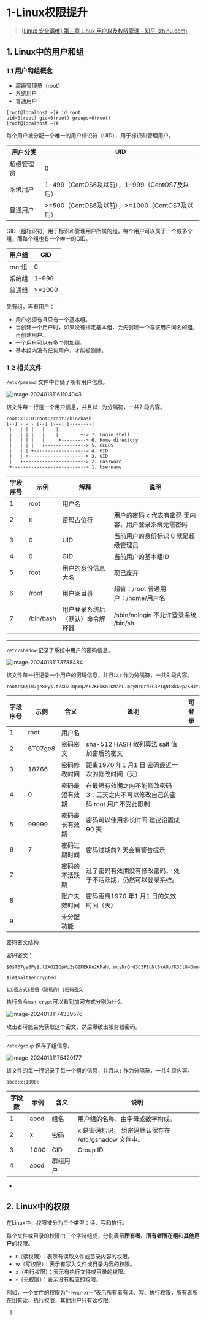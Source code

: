 # 1-Linux权限提升

> [[Linux 安全运维\] 第三章 Linux 用户以及权限管理 - 知乎 (zhihu.com)](https://zhuanlan.zhihu.com/p/428433013?utm_id=0)

## 1. Linux中的用户和组

### 1.1 用户和组概念

- 超级管理员（root）
- 系统用户
- 普通用户

```text
[root@localhost ~]# id root
uid=0(root) gid=0(root) groups=0(root)
[root@localhost ~]#
```

每个用户被分配一个唯一的用户标识符（UID），用于标识和管理用户。

| 用户分类   | UID                                             |
| ---------- | ----------------------------------------------- |
| 超级管理员 | 0                                               |
| 系统用户   | 1-499（CentOS6及以前），1-999（CentOS7及以后）  |
| 普通用户   | >=500（CentOS6及以前），>=1000（CentOS7及以后） |

GID（组标识符）用于标识和管理用户所属的组。每个用户可以属于一个或多个组，而每个组也有一个唯一的GID。

| 用户组 | GID    |
| ------ | ------ |
| root组 | 0      |
| 系统组 | 1-999  |
| 普通组 | >=1000 |

先有组，再有用户：

- 用户必须有且只有一个基本组。
- 当创建一个用户时，如果没有指定基本组，会先创建一个与该用户同名的组，再创建用户。
- 一个用户可以有多个附加组。
- 基本组内没有任何用户，才能被删除。

### 1.2 相关文件

`/etc/passwd` 文件中存储了所有用户信息。

![image-20240131161104043](./img/1_Linux/image-20240131161104043.png)

该文件每一行是一个用户信息，并且以`:` 为分隔符，一共7 段内容。

```text
root:x:0:0:root:/root:/bin/bash
[--] - - - [--] [---] [--------]
 |   | | |   |    |        |
 |   | | |   |    |        +-> 7. Login shell
 |   | | |   |     +---------> 6. Home directory
 |   | | |   +---------------> 5. GECOS
 |   | | +-------------------> 4. GID
 |   | +---------------------> 3. UID
 |   +-----------------------> 2. Password
 +---------------------------> 1. Username
```

| 字段序号 | 示例      | 解释                              | 说明                                                 |
| -------- | --------- | --------------------------------- | ---------------------------------------------------- |
| 1        | root      | 用户名                            |                                                      |
| 2        | x         | 密码占位符                        | 用户的密码 x 代表有密码 无内容，用户登录系统无需密码 |
| 3        | 0         | UID                               | 当前用户的身份标识 0 就是超级管理员                  |
| 4        | 0         | GID                               | 当前用户的基本组ID                                   |
| 5        | root      | 用户的身份信息 大名               | 现已废弃                                             |
| 6        | /root     | 用户家目录                        | 超管：/root 普通用户：/home/用户名                   |
| 7        | /bin/bash | 用户登录系统后 （默认）命令解释器 | /sbin/nologin 不允许登录系统 /bin/sh                 |

------

`/etc/shadow` 记录了系统中用户的密码信息。

![image-20240131173738484](./img/1_Linux/image-20240131173738484.png)

该文件每一行记录一个用户的密码信息，并且以`:` 作为分隔符，一共9 段内容。

```text
root:$6$T07ge8Py$.tZXOZIOpWq2sGZKEkKn2KMahL.mcyNrQrd3C3PIqNt8kA0p/K3JtG4Dwn4vyU2kSvyEg1K2xArTs61AG1Qo1/:18766:0:99999:7:::
```

| 字段序号 | 示例      | 含义           | 说明                                                         | 可登录 |
| -------- | --------- | -------------- | ------------------------------------------------------------ | ------ |
| 1        | root      | 用户名         |                                                              |        |
| 2        | $6$T07ge8 | 密码密文       | sha-512 HASH 散列算法 salt 值 加密后的密文                   |        |
| 3        | 18766     | 密码修改时间   | 距离1970 年1 月1 日 密码最近一次的修改时间（天）             |        |
| 4        | 0         | 密码最短有效期 | 在最短有效期之内不能修改密码 3：三天之内不可以修改自己的密码 root 用户不受此限制 |        |
| 5        | 99999     | 密码最长有效期 | 密码可以使用多长时间 建议设置成90 天                         |        |
| 6        | 7         | 密码过期时间   | 密码过期前7 天会有警告提示                                   |        |
| 7        |           | 密码的不活跃期 | 过了密码有效期没有修改密码， 处于不活跃期，仍然可以登录系统。 |        |
| 8        |           | 账户失效时间   | 密码距离1970 年1 月1 日的失效时间（天）                      |        |
| 9        |           | 未分配功能     |                                                              |        |

密码密文结构

密码密文：

```text
$6$T07ge8Py$.tZXOZIOpWq2sGZKEkKn2KMahL.mcyNrQrd3C3PIqNt8kA0p/K3JtG4Dwn4vyU2kSvyEg1K2xArTs61AG1Qo1/

$id$salt$encrypted

$加密方式$盐值（随机的）$密码密文
```

执行命令`man crypt`可以看到加密方式分别为什么

![image-20240131174339576](./img/1_Linux/image-20240131174339576.png)

攻击者可能会先获取这个密文，然后爆破出服务器密码。

------

`/etc/group` 保存了组信息。

![image-20240131175420177](./img/1_Linux/image-20240131175420177.png)

该文件的每一行记录了每一个组的信息，并且以`:` 作为分隔符，一共4 段内容。

```text
abcd:x:1000:
```

| 字段数 | 示例 | 含义     | 说明                                                  |
| ------ | ---- | -------- | ----------------------------------------------------- |
| 1      | abcd | 组名     | 用户组的名称，由字母或数字构成。                      |
| 2      | x    | 密码     | x 是密码标识， 组密码默认保存在 /etc/gshadow 文件中。 |
| 3      | 1000 | GID      | Group ID                                              |
| 4      | abcd | 群组用户 |                                                       |

- 



## 2. Linux中的权限

在Linux中，权限被分为三个类型：读、写和执行。

每个文件或目录的权限由三个字符组成，分别表示**所有者**、**所有者所在组**和**其他用户**的权限。

- r（读权限）：表示有读取文件或目录内容的权限。
- w（写权限）：表示有写入文件或目录内容的权限。
- x（执行权限）：表示有执行文件或目录的权限。
- -（无权限）：表示没有相应的权限。

例如，一个文件的权限为“-rwxr-xr--”表示所有者有读、写、执行权限，所有者所在组有读、执行权限，其他用户只有读权限。

1. 
